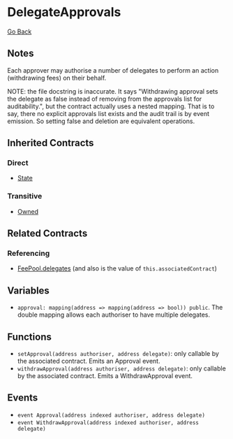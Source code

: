 # DelegateApprovals

[Go Back](../contracts.md)

## Notes

Each approver may authorise a number of delegates to perform an action (withdrawing fees) on their behalf.

NOTE: the file docstring is inaccurate. It says "Withdrawing approval sets the delegate as false instead of removing from the approvals list for auditability.", but the contract actually uses a nested mapping. That is to say, there no explicit approvals list exists and the audit trail is by event emission. So setting false and deletion are equivalent operations.

## Inherited Contracts

### Direct

* [State](State.md)

### Transitive

* [Owned](Owned.md)

## Related Contracts

### Referencing

* [FeePool.delegates](FeePool.md) (and also is the value of `this.associatedContract`)

## Variables

* `approval: mapping(address => mapping(address => bool)) public`. The double mapping allows each authoriser to have multiple delegates.

## Functions

* `setApproval(address authoriser, address delegate)`: only callable by the associated contract. Emits an Approval event.
* `withdrawApproval(address authoriser, address delegate)`: only callable by the associated contract. Emits a WithdrawApproval event.

## Events

* `event Approval(address indexed authoriser, address delegate)`
* `event WithdrawApproval(address indexed authoriser, address delegate)`
